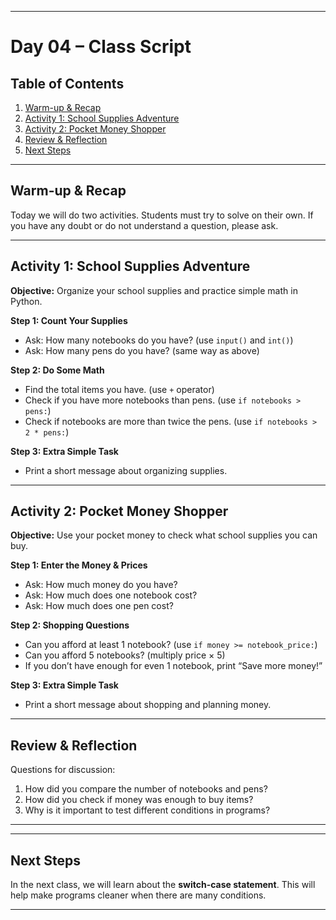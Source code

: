 
---

# **Day 04 – Class Script**

## Table of Contents

1. [Warm-up & Recap](#warm-up--recap)
2. [Activity 1: School Supplies Adventure](#activity-1-school-supplies-adventure)
3. [Activity 2: Pocket Money Shopper](#activity-2-pocket-money-shopper)
4. [Review & Reflection](#review--reflection)
6. [Next Steps](#next-steps)

---

## Warm-up & Recap

Today we will do two activities. Students must try to solve on their own. If you have any doubt or do not understand a question, please ask.

---

## Activity 1: School Supplies Adventure

**Objective:**
Organize your school supplies and practice simple math in Python.

**Step 1: Count Your Supplies**

* Ask: How many notebooks do you have? (use `input()` and `int()`)
* Ask: How many pens do you have? (same way as above)

**Step 2: Do Some Math**

* Find the total items you have. (use `+` operator)
* Check if you have more notebooks than pens. (use `if notebooks > pens:`)
* Check if notebooks are more than twice the pens. (use `if notebooks > 2 * pens:`)

**Step 3: Extra Simple Task**

* Print a short message about organizing supplies.

---

## Activity 2: Pocket Money Shopper

**Objective:**
Use your pocket money to check what school supplies you can buy.

**Step 1: Enter the Money & Prices**

* Ask: How much money do you have?
* Ask: How much does one notebook cost?
* Ask: How much does one pen cost?

**Step 2: Shopping Questions**

* Can you afford at least 1 notebook? (use `if money >= notebook_price:`)
* Can you afford 5 notebooks? (multiply price × 5)
* If you don’t have enough for even 1 notebook, print “Save more money!”

**Step 3: Extra Simple Task**

* Print a short message about shopping and planning money.

---

## Review & Reflection

Questions for discussion:

1. How did you compare the number of notebooks and pens?
2. How did you check if money was enough to buy items?
3. Why is it important to test different conditions in programs?

---


---

## Next Steps

In the next class, we will learn about the **switch-case statement**. This will help make programs cleaner when there are many conditions.

---



